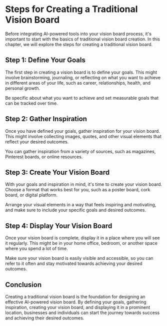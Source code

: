 Steps for Creating a Traditional Vision Board
================================================================================================

Before integrating AI-powered tools into your vision board process, it's important to start with the basics of traditional vision board creation. In this chapter, we will explore the steps for creating a traditional vision board.

Step 1: Define Your Goals
-------------------------

The first step in creating a vision board is to define your goals. This might involve brainstorming, journaling, or reflecting on what you want to achieve in different areas of your life, such as career, relationships, health, and personal growth.

Be specific about what you want to achieve and set measurable goals that can be tracked over time.

Step 2: Gather Inspiration
--------------------------

Once you have defined your goals, gather inspiration for your vision board. This might involve collecting images, quotes, and other visual elements that reflect your desired outcomes.

You can gather inspiration from a variety of sources, such as magazines, Pinterest boards, or online resources.

Step 3: Create Your Vision Board
--------------------------------

With your goals and inspiration in mind, it's time to create your vision board. Choose a format that works best for you, such as a poster board, cork board, or digital platform.

Arrange your visual elements in a way that feels inspiring and motivating, and make sure to include your specific goals and desired outcomes.

Step 4: Display Your Vision Board
---------------------------------

Once your vision board is complete, display it in a place where you will see it regularly. This might be in your home office, bedroom, or another space where you spend a lot of time.

Make sure your vision board is easily visible and accessible, so you can refer to it often and stay motivated towards achieving your desired outcomes.

Conclusion
----------

Creating a traditional vision board is the foundation for designing an effective AI-powered vision board. By defining your goals, gathering inspiration, creating your vision board, and displaying it in a prominent location, businesses and individuals can start the journey towards success and achieving their desired outcomes.
